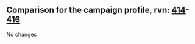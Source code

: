 ## Comparison for the campaign profile, rvn: [414](https://github.com/PRO100KatYT/FortniteProfileRevisions/tree/main/profiles/campaign/414%20campaign.json)-[416](https://github.com/PRO100KatYT/FortniteProfileRevisions/tree/main/profiles/campaign/416%20campaign.json)

No changes
